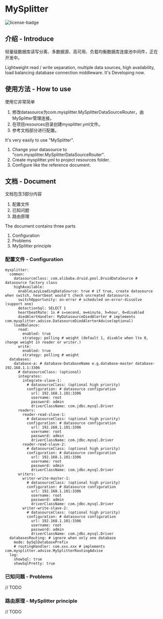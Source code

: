 # MySplitter
![license-badge](https://img.shields.io/badge/license-apache%202-green.svg?style=flat-square)

## 介绍 - Introduce

轻量级数据库读写分离、多数据源、高可用、负载均衡数据库连接池中间件，正在开发中。

Lightweight read / write separation, multiple data sources, high availability, load balancing database connection middleware.
It's Developing now.

## 使用方法 - How to use

使用它非常简单
1. 修改datasource为com.mysplitter.MySplitterDataSourceRouter，由MySplitter管理连接。
2. 在项目resources目录创建mysplitter.yml文件。
3. 参考文档部分进行配置。

It's very easily to use "MySplitter". 
1. Change your datasource to "com.mysplitter.MySplitterDataSourceRouter".
2. Create mysplitter.yml to project resources folder.
3. Configure like the reference document.


## 文档 - Document
文档包含3部分内容
1. 配置文件
2. 已知问题
3. 路由原理

The document contains three parts
1. Configuration
2. Problems
3. MySplitter principle

### 配置文件 - Configuration
```
mysplitter:
  common:
    datasourceClass: com.alibaba.druid.pool.DruidDataSource # datasource factory class
    highAvailable:
      enableLazyLoadingDataSource: true # if true, create datasource when switch, heartbeat would't check uncreated datasource.
      switchOpportunity: on-error # scheduled on-error-dissolve (support one)
      detectionSql: SELECT 1
      heartbeatRate: 1s # s=second, m=minute, h=hour, 0=disabled
      diedAlertHandler: MyDatasourceDiedAlerter # implements com.mysplitter.advise.DatasourceDiedAlerterAdvise(optional)
    loadBalance:
      read:
        enabled: true
        strategy: polling # weight (default 1, disable when lte 0, change weight in reader or writer.)
      write:
        enabled: true
        strategy: polling # weight
  databases:
    database-a: # database-DatabaseName e.g.database-master database-192.168.1.1:3306
      # datasourceClass: (optional)
      integrates:
        integrate-slave-1:
          # datasourceClass: (optional high priority)
          configuration: # datasource configuration
            url: 192.168.1.101:3306
            username: root
            password: admin
            driverClassName: com.jdbc.mysql.Driver
      readers:
        reader-read-slave-1:
          # datasourceClass: (optional high priority)
          configuration: # datasource configuration
            url: 192.168.1.101:3306
            username: root
            password: admin
            driverClassName: com.jdbc.mysql.Driver
        reader-read-slave-2:
          # datasourceClass: (optional high priority)
          configuration: # datasource configuration
            url: 192.168.1.101:3306
            username: root
            password: admin
            driverClassName: com.jdbc.mysql.Driver
      writers:
        writer-write-master-1:
          # datasourceClass: (optional high priority)
          configuration: # datasource configuration
            url: 192.168.1.101:3306
            username: root
            password: admin
            driverClassName: com.jdbc.mysql.Driver
        writer-write-slave-2:
          # datasourceClass: (optional high priority)
          configuration: # datasource configuration
            url: 192.168.1.101:3306
            username: root
            password: admin
            driverClassName: com.jdbc.mysql.Driver
  databasesRouting: # ignore when only one database
    mode: bySqlDatabasePrefix
    # routingHandler: com.xxx.xxx # implements com.mysplitter.advise.MySplitterRoutingAdvise
  log:
    showSql: true
    showSqlPretty: true
```

### 已知问题 - Problems

// TODO

### 路由原理 - MySplitter principle

// TODO

